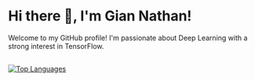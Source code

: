 # Hi there 👋, I'm Gian Nathan!

Welcome to my GitHub profile! I'm passionate about Deep Learning with a strong interest in TensorFlow.

##
[![Top Languages](https://github-readme-stats.vercel.app/api/top-langs/?username=jiienc)](https://github.com/jiienc)
